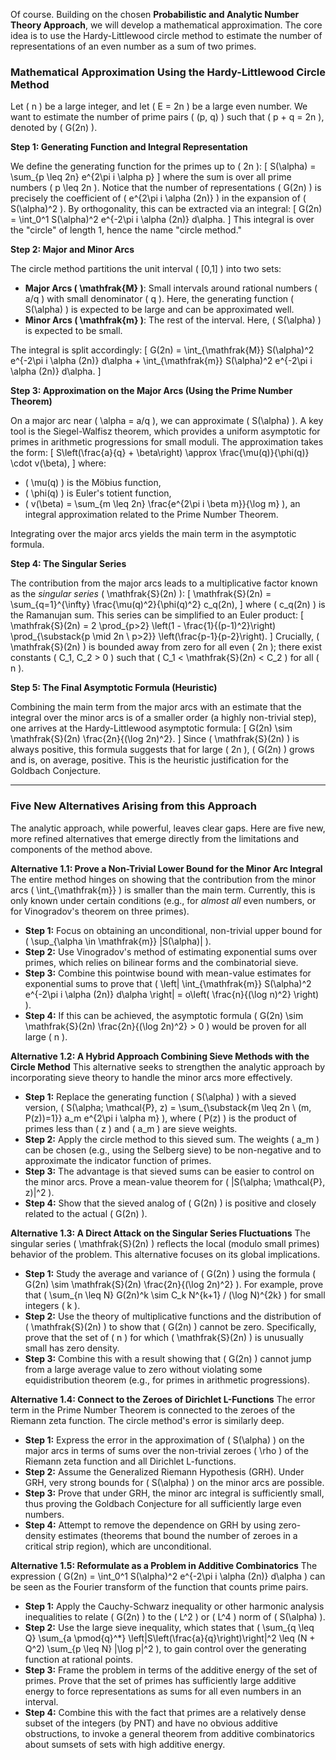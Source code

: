 Of course. Building on the chosen **Probabilistic and Analytic Number Theory Approach**, we will develop a mathematical approximation. The core idea is to use the Hardy-Littlewood circle method to estimate the number of representations of an even number as a sum of two primes.

### Mathematical Approximation Using the Hardy-Littlewood Circle Method

Let \( n \) be a large integer, and let \( E = 2n \) be a large even number. We want to estimate the number of prime pairs \( (p, q) \) such that \( p + q = 2n \), denoted by \( G(2n) \).

**Step 1: Generating Function and Integral Representation**

We define the generating function for the primes up to \( 2n \):
\[
S(\alpha) = \sum_{p \leq 2n} e^{2\pi i \alpha p}
\]
where the sum is over all prime numbers \( p \leq 2n \). Notice that the number of representations \( G(2n) \) is precisely the coefficient of \( e^{2\pi i \alpha (2n)} \) in the expansion of \( S(\alpha)^2 \). By orthogonality, this can be extracted via an integral:
\[
G(2n) = \int_0^1 S(\alpha)^2 e^{-2\pi i \alpha (2n)}  d\alpha.
\]
This integral is over the "circle" of length 1, hence the name "circle method."

**Step 2: Major and Minor Arcs**

The circle method partitions the unit interval \( [0,1] \) into two sets:
*   **Major Arcs \( \mathfrak{M} \)**: Small intervals around rational numbers \( a/q \) with small denominator \( q \). Here, the generating function \( S(\alpha) \) is expected to be large and can be approximated well.
*   **Minor Arcs \( \mathfrak{m} \)**: The rest of the interval. Here, \( S(\alpha) \) is expected to be small.

The integral is split accordingly:
\[
G(2n) = \int_{\mathfrak{M}} S(\alpha)^2 e^{-2\pi i \alpha (2n)}  d\alpha + \int_{\mathfrak{m}} S(\alpha)^2 e^{-2\pi i \alpha (2n)}  d\alpha.
\]

**Step 3: Approximation on the Major Arcs (Using the Prime Number Theorem)**

On a major arc near \( \alpha = a/q \), we can approximate \( S(\alpha) \). A key tool is the Siegel-Walfisz theorem, which provides a uniform asymptotic for primes in arithmetic progressions for small moduli. The approximation takes the form:
\[
S\left(\frac{a}{q} + \beta\right) \approx \frac{\mu(q)}{\phi(q)} \cdot v(\beta),
\]
where:
*   \( \mu(q) \) is the Möbius function,
*   \( \phi(q) \) is Euler's totient function,
*   \( v(\beta) = \sum_{m \leq 2n} \frac{e^{2\pi i \beta m}}{\log m} \), an integral approximation related to the Prime Number Theorem.

Integrating over the major arcs yields the main term in the asymptotic formula.

**Step 4: The Singular Series**

The contribution from the major arcs leads to a multiplicative factor known as the *singular series* \( \mathfrak{S}(2n) \):
\[
\mathfrak{S}(2n) = \sum_{q=1}^{\infty} \frac{\mu(q)^2}{\phi(q)^2} c_q(2n),
\]
where \( c_q(2n) \) is the Ramanujan sum. This series can be simplified to an Euler product:
\[
\mathfrak{S}(2n) = 2 \prod_{p>2} \left(1 - \frac{1}{(p-1)^2}\right) \prod_{\substack{p \mid 2n \\ p>2}} \left(\frac{p-1}{p-2}\right).
\]
Crucially, \( \mathfrak{S}(2n) \) is bounded away from zero for all even \( 2n \); there exist constants \( C_1, C_2 > 0 \) such that \( C_1 < \mathfrak{S}(2n) < C_2 \) for all \( n \).

**Step 5: The Final Asymptotic Formula (Heuristic)**

Combining the main term from the major arcs with an estimate that the integral over the minor arcs is of a smaller order (a highly non-trivial step), one arrives at the Hardy-Littlewood asymptotic formula:
\[
G(2n) \sim \mathfrak{S}(2n) \frac{2n}{(\log 2n)^2}.
\]
Since \( \mathfrak{S}(2n) \) is always positive, this formula suggests that for large \( 2n \), \( G(2n) \) grows and is, on average, positive. This is the heuristic justification for the Goldbach Conjecture.

---

### Five New Alternatives Arising from this Approach

The analytic approach, while powerful, leaves clear gaps. Here are five new, more refined alternatives that emerge directly from the limitations and components of the method above.

**Alternative 1.1: Prove a Non-Trivial Lower Bound for the Minor Arc Integral**
The entire method hinges on showing that the contribution from the minor arcs \( \int_{\mathfrak{m}} \) is smaller than the main term. Currently, this is only known under certain conditions (e.g., for *almost all* even numbers, or for Vinogradov's theorem on three primes).
*   **Step 1:** Focus on obtaining an unconditional, non-trivial upper bound for \( \sup_{\alpha \in \mathfrak{m}} |S(\alpha)| \).
*   **Step 2:** Use Vinogradov's method of estimating exponential sums over primes, which relies on bilinear forms and the combinatorial sieve.
*   **Step 3:** Combine this pointwise bound with mean-value estimates for exponential sums to prove that \( \left| \int_{\mathfrak{m}} S(\alpha)^2 e^{-2\pi i \alpha (2n)}  d\alpha \right| = o\left( \frac{n}{(\log n)^2} \right) \).
*   **Step 4:** If this can be achieved, the asymptotic formula \( G(2n) \sim \mathfrak{S}(2n) \frac{2n}{(\log 2n)^2} > 0 \) would be proven for all large \( n \).

**Alternative 1.2: A Hybrid Approach Combining Sieve Methods with the Circle Method**
This alternative seeks to strengthen the analytic approach by incorporating sieve theory to handle the minor arcs more effectively.
*   **Step 1:** Replace the generating function \( S(\alpha) \) with a sieved version, \( S(\alpha; \mathcal{P}, z) = \sum_{\substack{m \leq 2n \\ (m, P(z))=1}} a_m e^{2\pi i \alpha m} \), where \( P(z) \) is the product of primes less than \( z \) and \( a_m \) are sieve weights.
*   **Step 2:** Apply the circle method to this sieved sum. The weights \( a_m \) can be chosen (e.g., using the Selberg sieve) to be non-negative and to approximate the indicator function of primes.
*   **Step 3:** The advantage is that sieved sums can be easier to control on the minor arcs. Prove a mean-value theorem for \( |S(\alpha; \mathcal{P}, z)|^2 \).
*   **Step 4:** Show that the sieved analog of \( G(2n) \) is positive and closely related to the actual \( G(2n) \).

**Alternative 1.3: A Direct Attack on the Singular Series Fluctuations**
The singular series \( \mathfrak{S}(2n) \) reflects the local (modulo small primes) behavior of the problem. This alternative focuses on its global implications.
*   **Step 1:** Study the average and variance of \( G(2n) \) using the formula \( G(2n) \sim \mathfrak{S}(2n) \frac{2n}{(\log 2n)^2} \). For example, prove that \( \sum_{n \leq N} G(2n)^k \sim C_k N^{k+1} / (\log N)^{2k} \) for small integers \( k \).
*   **Step 2:** Use the theory of multiplicative functions and the distribution of \( \mathfrak{S}(2n) \) to show that \( G(2n) \) cannot be zero. Specifically, prove that the set of \( n \) for which \( \mathfrak{S}(2n) \) is unusually small has zero density.
*   **Step 3:** Combine this with a result showing that \( G(2n) \) cannot jump from a large average value to zero without violating some equidistribution theorem (e.g., for primes in arithmetic progressions).

**Alternative 1.4: Connect to the Zeroes of Dirichlet L-Functions**
The error term in the Prime Number Theorem is connected to the zeroes of the Riemann zeta function. The circle method's error is similarly deep.
*   **Step 1:** Express the error in the approximation of \( S(\alpha) \) on the major arcs in terms of sums over the non-trivial zeroes \( \rho \) of the Riemann zeta function and all Dirichlet L-functions.
*   **Step 2:** Assume the Generalized Riemann Hypothesis (GRH). Under GRH, very strong bounds for \( S(\alpha) \) on the minor arcs are possible.
*   **Step 3:** Prove that under GRH, the minor arc integral is sufficiently small, thus proving the Goldbach Conjecture for all sufficiently large even numbers.
*   **Step 4:** Attempt to remove the dependence on GRH by using zero-density estimates (theorems that bound the number of zeroes in a critical strip region), which are unconditional.

**Alternative 1.5: Reformulate as a Problem in Additive Combinatorics**
The expression \( G(2n) = \int_0^1 S(\alpha)^2 e^{-2\pi i \alpha (2n)}  d\alpha \) can be seen as the Fourier transform of the function that counts prime pairs.
*   **Step 1:** Apply the Cauchy-Schwarz inequality or other harmonic analysis inequalities to relate \( G(2n) \) to the \( L^2 \) or \( L^4 \) norm of \( S(\alpha) \).
*   **Step 2:** Use the large sieve inequality, which states that \( \sum_{q \leq Q} \sum_{a \pmod{q}^*} \left|S\left(\frac{a}{q}\right)\right|^2 \leq (N + Q^2) \sum_{p \leq N} |\log p|^2 \), to gain control over the generating function at rational points.
*   **Step 3:** Frame the problem in terms of the additive energy of the set of primes. Prove that the set of primes has sufficiently large additive energy to force representations as sums for all even numbers in an interval.
*   **Step 4:** Combine this with the fact that primes are a relatively dense subset of the integers (by PNT) and have no obvious additive obstructions, to invoke a general theorem from additive combinatorics about sumsets of sets with high additive energy.